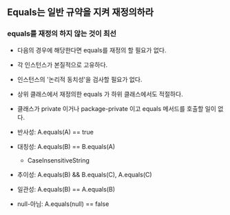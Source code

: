 ## Equals는 일반 규약을 지켜 재정의하라
### equals를 재정의 하지 않는 것이 최선

- 다음의 경우에 해당한다면 equals를 재정의 할 필요가 없다.
- 각 인스턴스가 본질적으로 고유하다.
- 인스턴스의 '논리적 동치성'을 검사할 필요가 없다.
- 상위 클래스에서 재정의한 equals 가 하위 클래스에서도 적절하다.
- 클래스가 private 이거나 package-private 이고 equals 메서드를 호출할 일이 없다.


- 반사성: A.equals(A) == true
- 대칭성: A.equals(B) == B.equals(A)
  - CaseInsensitiveString
- 추이성: A.equals(B) && B.equals(C), A.equals(C)
- 일관성: A.equals(B) == A.equals(B)
- null-아님: A.equals(null) == false